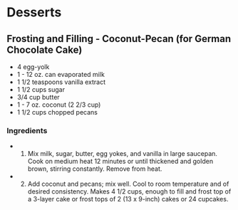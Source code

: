 # Desserts

## Frosting and Filling - Coconut-Pecan (for German Chocolate Cake)

* 4 egg-yolk
* 1 - 12 oz. can evaporated milk
* 1 1/2 teaspoons  vanilla extract
* 1 1/2 cups  sugar
* 3/4 cup butter
* 1 - 7 oz. coconut (2 2/3 cup)
* 1 1/2 cups chopped pecans

### Ingredients

* 1.  Mix milk, sugar, butter, egg yokes, and vanilla in large saucepan.  Cook on medium heat 12 minutes or until thickened and golden brown, stirring constantly.  Remove from heat.
* 2.  Add coconut and pecans; mix well.  Cool to room temperature and of desired consistency.  Makes 4 1/2 cups, enough to fill and frost top of a 3-layer cake or frost tops of 2 (13 x 9-inch) cakes or 24 cupcakes.
